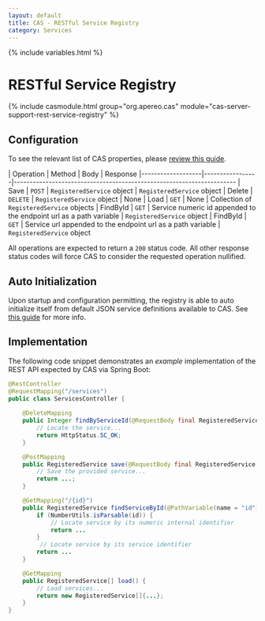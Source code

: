 ```yaml
---
layout: default
title: CAS - RESTful Service Registry
category: Services
---
```


{% include variables.html %}

# RESTful Service Registry

{% include casmodule.html group="org.apereo.cas" module="cas-server-support-rest-service-registry" %}

## Configuration

To see the relevant list of CAS properties, please [review this guide](../configuration/Configuration-Properties.html#restful-service-registry).

| Operation         | Method          | Body                       | Response
|-------------------|-----------------|----------------------------------------------------------------------
| Save              | `POST`          | `RegisteredService` object | `RegisteredService` object
| Delete            | `DELETE`        | `RegisteredService` object | None
| Load              | `GET`           | None                       | Collection of `RegisteredService` objects
| FindById          | `GET`           | Service numeric id appended to the endpoint url as a path variable   | `RegisteredService` object
| FindById          | `GET`           | Service url appended to the endpoint url as a path variable    | `RegisteredService` object

All operations are expected to return a `200` status code. All other response status codes will force CAS to consider the requested operation nullified.

## Auto Initialization

Upon startup and configuration permitting, the registry is able to auto initialize itself from 
default JSON service definitions available to CAS. See [this guide](AutoInitialization-Service-Management.html) for more info.

## Implementation

The following code snippet demonstrates an *example* implementation of the REST API expected by CAS via Spring Boot:

```java
@RestController
@RequestMapping("/services")
public class ServicesController {
    
    @DeleteMapping
    public Integer findByServiceId(@RequestBody final RegisteredService service) {
        // Locate the service...
        return HttpStatus.SC_OK;
    }

    @PostMapping
    public RegisteredService save(@RequestBody final RegisteredService service) {
        // Save the provided service...
        return ...;
    }

    @GetMapping("/{id}")
    public RegisteredService findServiceById(@PathVariable(name = "id") final String id) {
        if (NumberUtils.isParsable(id)) {
            // Locate service by its numeric internal identifier
            return ...
        }
         // Locate service by its service identifier
        return ...
    }

    @GetMapping
    public RegisteredService[] load() {
        // Load services...
        return new RegisteredService[]{...};
    }
}
```
